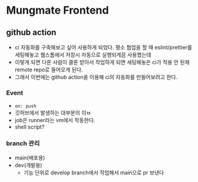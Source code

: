 # Mungmate Frontend
## github action
- ci 자동화를 구축해보고 싶어 사용하게 되었다. 평소 협업을 할 때 eslint/prettier를 세팅해놓고 웹스톰에서 저장시 자동으로 실행되게끔 사용했는데
- 이렇게 되면 다른 사람이 클론 받아서 작업하게 되면 세팅해놓은 ci가 적용 안 된채 remote repo로 들어오게 된다.
- 그래서 이번에는 github action을 이용해 ci의 자동화를 만들어보려고 한다.

### Event
- `on: push` 
- 깃허브에서 발생하는 대부분의 이ㅂ 
- job은 runner라는 vm에서 작동한다.
- shell script?


### branch 관리
- main(배포용)
- dev(개발용)
  - 기능 단위로 develop branch에서 작업해서 main으로 pr 보낸다
